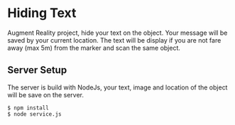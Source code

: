 # Hiding Text
Augment Reality project, hide your text on the object. Your message will be saved by your current location. The text will be display if you are not fare away (max 5m) from the marker and scan the same object.

## Server Setup
The server is build with NodeJs, your text, image and location of the object will be save on the server.

```
$ npm install
$ node service.js
```
